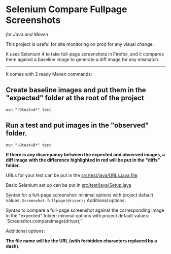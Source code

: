 # Selenium Compare Fullpage Screenshots
*for Java and Maven*


This project is useful for site monitoring on prod for any visual change.  

It uses Selenium 4 to take full-page screenshots in Firefox, and it compares them against a baseline image to generate a diff image for any mismatch.

---
It comes with 2 ready Maven commands:

## Create baseline images and put them in the "expected" folder at the root of the project  
`mvn "-Dtest=A*" test`  

## Run a test and put images in the "observed" folder.  
`mvn "-Dtest=B*" test`  

**If there is any discrepancy between the expected and obverved images, a diff image with the difference highlighted in red will be put in the "diffs" folder.**

URLs for your test can be put in the [src/test/java/URLs.java file](https://github.com/jpratt2/seleniumCompareFullpageScreenshots/blob/master/src/test/java/URLs.java).  

Basic Selenium set up can be put in [src/test/java/Setup.java](https://github.com/jpratt2/seleniumCompareFullpageScreenshots/blob/master/src/test/java/Setup.java)

Syntax for a full-page screenshot:
minimal options with project default values:
`Screenshot.fullpage(driver);` 
Additional options:


Syntax to compare a full-page screenshot against the corresponding image in the "expected" folder:
minimal options with project default values:
`Screenshot.compareImage(driver);'
 
Additional options:

**The file name will be the URL (with forbidden characters replaced by a dash).**

